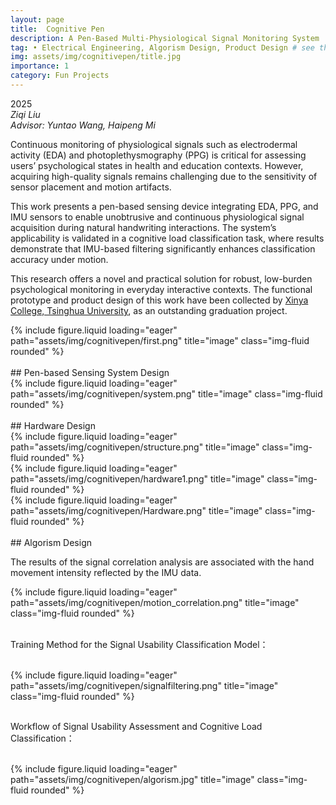 ```yaml
---
layout: page
title:  Cognitive Pen
description: A Pen-Based Multi-Physiological Signal Monitoring System
tag: • Electrical Engineering, Algorism Design, Product Design # see the projects.liquid in _includes/scripts
img: assets/img/cognitivepen/title.jpg
importance: 1
category: Fun Projects
---
```


2025  
*Ziqi Liu*  
*Advisor: Yuntao Wang, Haipeng Mi*  

Continuous monitoring of physiological signals such as electrodermal activity (EDA) and photoplethysmography (PPG) is critical for assessing users’ psychological states in health and education contexts. However, acquiring high-quality signals remains challenging due to the sensitivity of sensor placement and motion artifacts.

This work presents a pen-based sensing device integrating EDA, PPG, and IMU sensors to enable unobtrusive and continuous physiological signal acquisition during natural handwriting interactions. The system’s applicability is validated in a cognitive load classification task, where results demonstrate that IMU-based filtering significantly enhances classification accuracy under motion.

This research offers a novel and practical solution for robust, low-burden psychological monitoring in everyday interactive contexts. The functional prototype and product design of this work have been collected by [Xinya College, Tsinghua University](https://www.xyc.tsinghua.edu.cn/en/), as an outstanding graduation project.

<div class="row">
    <div class="col-sm mt-3 mt-md-0">
        {% include figure.liquid loading="eager" path="assets/img/cognitivepen/first.png" title="image" class="img-fluid rounded" %}
    </div>
</div>

<br>
## Pen-based Sensing System Design  

<div class="row">
    <div class="col-sm mt-3 mt-md-0">
        {% include figure.liquid loading="eager" path="assets/img/cognitivepen/system.png" title="image" class="img-fluid rounded" %}
    </div>
</div>

<br>
## Hardware Design  

<div class="row">
    <div class="col-sm mt-3 mt-md-0">
        {% include figure.liquid loading="eager" path="assets/img/cognitivepen/structure.png" title="image" class="img-fluid rounded" %}
    </div>
</div>
<div class="row">
    <div class="col-sm mt-3 mt-md-0">
        {% include figure.liquid loading="eager" path="assets/img/cognitivepen/hardware1.png" title="image" class="img-fluid rounded" %}
    </div>
</div>
<div class="row">
    <div class="col-sm mt-3 mt-md-0">
        {% include figure.liquid loading="eager" path="assets/img/cognitivepen/Hardware.png" title="image" class="img-fluid rounded" %}
    </div>
</div>

<br>
## Algorism Design 

The results of the signal correlation analysis are associated with the hand movement intensity reflected by the IMU data.

<div class="row">
    <div class="col-sm mt-3 mt-md-0">
        {% include figure.liquid loading="eager" path="assets/img/cognitivepen/motion_correlation.png" title="image" class="img-fluid rounded" %}
    </div>
</div>

<br>

Training Method for the Signal Usability Classification Model：

<br>

<div class="row">
    <div class="col-sm mt-3 mt-md-0">
        {% include figure.liquid loading="eager" path="assets/img/cognitivepen/signalfiltering.png" title="image" class="img-fluid rounded" %}
    </div>
</div>

<br>

Workflow of Signal Usability Assessment and Cognitive Load Classification：  

<br>

<div class="row">
    <div class="col-sm mt-3 mt-md-0">
        {% include figure.liquid loading="eager" path="assets/img/cognitivepen/algorism.jpg" title="image" class="img-fluid rounded" %}
    </div>
</div>